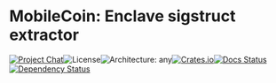 # MobileCoin: Enclave sigstruct extractor

[![Project Chat][chat-image]][chat-link]<!--
-->![License][license-image]<!--
-->![Architecture: any][arch-image]<!--
-->[![Crates.io][crate-image]][crate-link]<!--
-->[![Docs Status][docs-image]][docs-link]<!--
-->[![Dependency Status][deps-image]][deps-link]

[chat-image]: https://img.shields.io/discord/844353360348971068?style=flat-square
[chat-link]: https://discord.gg/mobilecoin
[license-image]: https://img.shields.io/crates/l/mc-sgx-css?style=flat-square
[arch-image]: https://img.shields.io/badge/arch-any-brightgreen?style=flat-square
[crate-image]: https://img.shields.io/crates/v/mc-sgx-css.svg?style=flat-square
[crate-link]: https://crates.io/crates/mc-sgx-css
[docs-image]: https://img.shields.io/docsrs/mc-sgx-css?style=flat-square
[docs-link]: https://docs.rs/crate/mc-sgx-css
[deps-image]: https://deps.rs/crate/mc-sgx-css/0.1.0/status.svg?style=flat-square
[deps-link]: https://deps.rs/crate/mc-sgx-css/0.1.0
